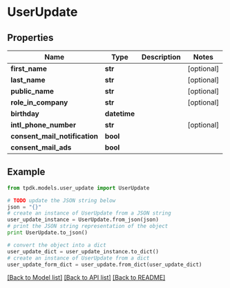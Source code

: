 # UserUpdate



## Properties
Name | Type | Description | Notes
------------ | ------------- | ------------- | -------------
**first_name** | **str** |  | [optional] 
**last_name** | **str** |  | [optional] 
**public_name** | **str** |  | [optional] 
**role_in_company** | **str** |  | [optional] 
**birthday** | **datetime** |  | 
**intl_phone_number** | **str** |  | [optional] 
**consent_mail_notification** | **bool** |  | 
**consent_mail_ads** | **bool** |  | 

## Example

```python
from tpdk.models.user_update import UserUpdate

# TODO update the JSON string below
json = "{}"
# create an instance of UserUpdate from a JSON string
user_update_instance = UserUpdate.from_json(json)
# print the JSON string representation of the object
print UserUpdate.to_json()

# convert the object into a dict
user_update_dict = user_update_instance.to_dict()
# create an instance of UserUpdate from a dict
user_update_form_dict = user_update.from_dict(user_update_dict)
```
[[Back to Model list]](../README.md#documentation-for-models) [[Back to API list]](../README.md#documentation-for-api-endpoints) [[Back to README]](../README.md)


